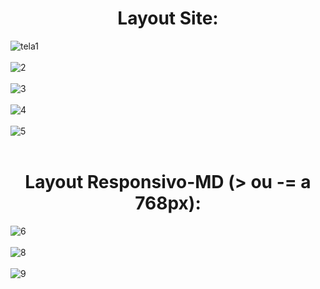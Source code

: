 
# <div align="center"> Layout Site: </div>
![tela1](https://user-images.githubusercontent.com/86329011/205414787-0435c150-46c6-4eff-b392-24a3c0b6791c.PNG)<br><br>
![2](https://user-images.githubusercontent.com/86329011/205414791-45510978-58e2-4554-9475-a2628e2736f8.PNG)<br><br>
![3](https://user-images.githubusercontent.com/86329011/205414793-da383f61-dfb5-46e1-b4d9-a5e261f2a0c9.PNG)<br><br>
![4](https://user-images.githubusercontent.com/86329011/205414794-b17bc732-da2a-4b1d-a9cc-941c48d58f81.PNG)<br><br>
![5](https://user-images.githubusercontent.com/86329011/205414796-36eb3d72-270f-44d4-937d-da4e413cf3d8.PNG)<br><br>
# <div align="center"> Layout Responsivo-MD (> ou -= a 768px): </div>
![6](https://user-images.githubusercontent.com/86329011/205414798-21497e7d-68fd-4b83-9af6-9f73c812001c.PNG)<br><br>
![8](https://user-images.githubusercontent.com/86329011/205414800-303f113d-b995-4923-a187-6730d07b9c2d.PNG)<br><br>
![9](https://user-images.githubusercontent.com/86329011/205414802-4d343965-67b7-42ba-8566-1447e415d277.PNG)<br><br>
